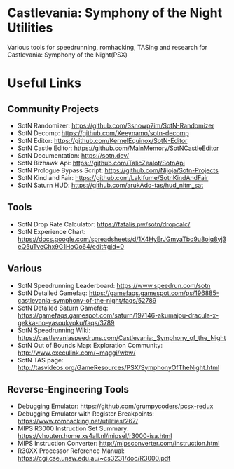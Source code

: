 # Castlevania: Symphony of the Night Utilities
Various tools for speedrunning, romhacking, TASing and research for Castlevania: Symphony of the Night(PSX)


# Useful Links

## Community Projects
* SotN Randomizer: https://github.com/3snowp7im/SotN-Randomizer
* SotN Decomp: https://github.com/Xeeynamo/sotn-decomp
* SotN Editor: https://github.com/KernelEquinox/SotN-Editor
* SotN Castle Editor: https://github.com/MainMemory/SotNCastleEditor
* SotN Documentation: https://sotn.dev/
* SotN Bizhawk Api: https://github.com/TalicZealot/SotnApi
* SotN Prologue Bypass Script: https://github.com/Nijoja/Sotn-Projects
* SotN Kind and Fair: https://github.com/Lakifume/SotnKindAndFair
* SotN Saturn HUD: https://github.com/arukAdo-tas/hud_nitm_sat

## Tools
* SotN Drop Rate Calculator: https://fatalis.pw/sotn/dropcalc/
* SotN Experience Chart: https://docs.google.com/spreadsheets/d/1X4HyErJGmyaTbo9u8ojq8yj3eQ5uTveChx9G1HoOo64/edit#gid=0

## Various
* SotN Speedrunning Leaderboard: https://www.speedrun.com/sotn
* SotN Detailed Gamefaq: https://gamefaqs.gamespot.com/ps/196885-castlevania-symphony-of-the-night/faqs/52789
* SotN Detailed Saturn Gamefaq: https://gamefaqs.gamespot.com/saturn/197146-akumajou-dracula-x-gekka-no-yasoukyoku/faqs/3789
* SotN Speedrunning Wiki: https://castlevaniaspeedruns.com/Castlevania:_Symphony_of_the_Night
* SotN Out of Bounds Map: Exploration Community: http://www.execulink.com/~maggi/wbw/
* SotN TAS page: http://tasvideos.org/GameResources/PSX/SymphonyOfTheNight.html

## Reverse-Engineering Tools
* Debugging Emulator: https://github.com/grumpycoders/pcsx-redux
* Debugging Emulator with Register Breakpoints: https://www.romhacking.net/utilities/267/
* MIPS R3000 Instruction Set Summary: https://vhouten.home.xs4all.nl/mipsel/r3000-isa.html
* MIPS Instruction Converter: http://mipsconverter.com/instruction.html
* R30XX Processor Reference Manual: https://cgi.cse.unsw.edu.au/~cs3231/doc/R3000.pdf